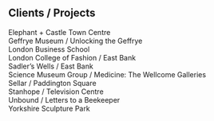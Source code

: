 ## Clients / Projects

Elephant + Castle Town Centre <br>
Geffrye Museum / Unlocking the Geffrye <br>
London Business School <br>
London College of Fashion / East Bank <br>
Sadler&#8217;s Wells / East Bank <br>
Science Museum Group / Medicine: The Wellcome Galleries <br>
Sellar / Paddington Square <br>
Stanhope / Television Centre <br>
Unbound / Letters to a Beekeeper <br>
Yorkshire Sculpture Park <br>
